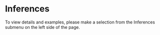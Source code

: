# Inferences

To view details and examples, please make a selection from the Inferences submenu on the left side of the page.
